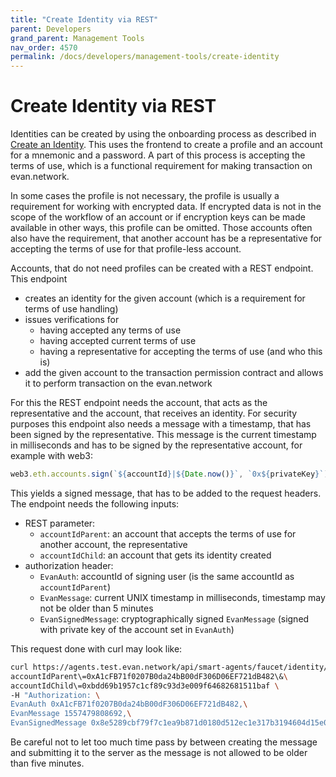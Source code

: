 ```yaml
---
title: "Create Identity via REST"
parent: Developers
grand_parent: Management Tools
nav_order: 4570
permalink: /docs/developers/management-tools/create-identity
---
```


# Create Identity via REST

Identities can be created by using the onboarding process as described in [Create an Identity](/docs/first_steps/create-identity.html). This uses the frontend to create a profile and an account for a mnemonic and a password. A part of this process is accepting the terms of use, which is a functional requirement for making transaction on evan.network.

In some cases the profile is not necessary, the profile is usually a requirement for working with encrypted data. If encrypted data is not in the scope of the workflow of an account or if encryption keys can be made available in other ways, this profile can be omitted. Those accounts often also have the requirement, that another account has be a representative for accepting the terms of use for that profile-less account.

Accounts, that do not need profiles can be created with a REST endpoint. This endpoint

- creates an identity for the given account (which is a requirement for terms of use handling)
- issues verifications for
  + having accepted any terms of use
  + having accepted current terms of use
  + having a representative for accepting the terms of use (and who this is)
- add the given account to the transaction permission contract and allows it to perform transaction on the evan.network

For this the REST endpoint needs the account, that acts as the representative and the account, that receives an identity. For security purposes this endpoint also needs a message with a timestamp, that has been signed by the representative. This message is the current timestamp in milliseconds and has to be signed by the representative account, for example with web3:

```javascript
web3.eth.accounts.sign(`${accountId}|${Date.now()}`, `0x${privateKey}`)
```

This yields a signed message, that has to be added to the request headers. The endpoint needs the following inputs:

- REST parameter:
  + `accountIdParent`: an account that accepts the terms of use for another account, the representative
  + `accountIdChild`: an account that gets its identity created
- authorization header:
  + `EvanAuth`: accountId of signing user (is the same accountId as `accountIdParent`)
  + `EvanMessage`: current UNIX timestamp in milliseconds, timestamp may not be older than 5 minutes
  + `EvanSignedMessage`: cryptographically signed `EvanMessage` (signed with private key of the account set in `EvanAuth`)

This request done with curl may look like:

```bash
curl https://agents.test.evan.network/api/smart-agents/faucet/identity/create\?\
accountIdParent\=0xA1cFB71f0207B0da24bB00dF306D06EF721dB482\&\
accountIdChild\=0xbdd69b1957c1cf89c93d3e009f64682681511baf \
-H "Authorization: \
EvanAuth 0xA1cFB71f0207B0da24bB00dF306D06EF721dB482,\
EvanMessage 1557479808692,\
EvanSignedMessage 0x8e5289cbf79f7c1ea9b871d0180d512ec1e317b3194604d15e009fb71b97e64e2be2e9f7eef4f4f7ea0382cf696690896704e8046781d8bda441f5a91baa96781c"
```

Be careful not to let too much time pass by between creating the message and submitting it to the server as the message is not allowed to be older than five minutes.